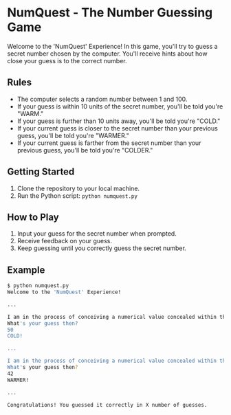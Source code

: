 # NumQuest - The Number Guessing Game

Welcome to the 'NumQuest' Experience! In this game, you'll try to guess a secret number chosen by the computer. You'll receive hints about how close your guess is to the correct number.

## Rules

- The computer selects a random number between 1 and 100.
- If your guess is within 10 units of the secret number, you'll be told you're "WARM."
- If your guess is further than 10 units away, you'll be told you're "COLD."
- If your current guess is closer to the secret number than your previous guess, you'll be told you're "WARMER."
- If your current guess is farther from the secret number than your previous guess, you'll be told you're "COLDER."

## Getting Started

1. Clone the repository to your local machine.
2. Run the Python script: `python numquest.py`

## How to Play

1. Input your guess for the secret number when prompted.
2. Receive feedback on your guess.
3. Keep guessing until you correctly guess the secret number.

## Example

```bash
$ python numquest.py
Welcome to the 'NumQuest' Experience!

...

I am in the process of conceiving a numerical value concealed within the realm of 1 to 100.
What's your guess then?
50
COLD!

...

I am in the process of conceiving a numerical value concealed within the realm of 1 to 100.
What's your guess then?
42
WARMER!

...

Congratulations! You guessed it correctly in X number of guesses.
